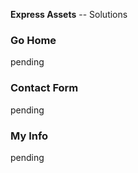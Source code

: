 **Express Assets** -- Solutions

### Go Home
pending

### Contact Form
pending

### My Info
pending

